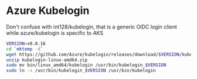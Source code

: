 # Azure Kubelogin
Don't confuse with int128/kubelogin, that is a generic OIDC login client while azure/kubelogin is specific to AKS

```bash
VERSION=v0.0.16
cd `mktemp -d`
wget https://github.com/Azure/kubelogin/releases/download/$VERSION/kubelogin-linux-amd64.zip
unzip kubelogin-linux-amd64.zip
sudo mv bin/linux_amd64/kubelogin /usr/bin/kubelogin_$VERSION
sudo ln -s /usr/bin/kubelogin_$VERSION /usr/bin/kubelogin
```



